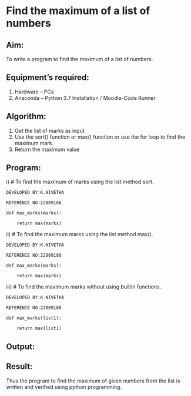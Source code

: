 # Find the maximum of a list of numbers
## Aim:
To write a program to find the maximum of a list of numbers.
## Equipment’s required:
1.	Hardware – PCs
2.	Anaconda – Python 3.7 Installation / Moodle-Code Runner
## Algorithm:
1.	Get the list of marks as input
2.	Use the sort() function or max() function or use the for loop to find the maximum mark.
3.	Return the maximum value
## Program:

i)	# To find the maximum of marks using the list method sort.
```
DEVELOPED BY:K.NIVETHA

REFERENCE NO:22009186

def max_marks(marks):

    return max(marks)

```

ii)	# To find the maximum marks using the list method max().
```
DEVELOPED BY:K.NIVETHA

REFERENCE NO:22009186

def max_marks(marks):

    return max(marks)

```

iii) # To find the maximum marks without using builtin functions.
```
DEVELOPED BY:K.NIVETHA

REFERENCE NO:22009186

def max_marks(list1):

    return max(list1)

```

## Output:

## Result:
Thus the program to find the maximum of given numbers from the list is written and verified using python programming.
